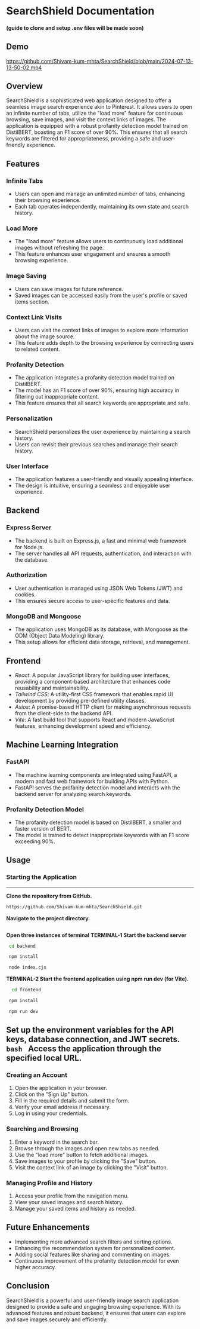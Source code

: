 # SearchShield Documentation
#### (guide to clone and setup .env files will be made soon)
## Demo
https://github.com/Shivam-kum-mhta/SearchShield/blob/main/2024-07-13-13-50-02.mp4

## Overview

SearchShield is a sophisticated web application designed to offer a seamless image search experience akin to Pinterest. It allows users to open an infinite number of tabs, utilize the "load more" feature for continuous browsing, save images, and visit the context links of images. The application is equipped with a robust profanity detection model trained on DistilBERT, boasting an F1 score of over 90%. This ensures that all search keywords are filtered for appropriateness, providing a safe and user-friendly experience.

## Features

### Infinite Tabs
- Users can open and manage an unlimited number of tabs, enhancing their browsing experience.
- Each tab operates independently, maintaining its own state and search history.

### Load More
- The "load more" feature allows users to continuously load additional images without refreshing the page.
- This feature enhances user engagement and ensures a smooth browsing experience.

### Image Saving
- Users can save images for future reference.
- Saved images can be accessed easily from the user's profile or saved items section.

### Context Link Visits
- Users can visit the context links of images to explore more information about the image source.
- This feature adds depth to the browsing experience by connecting users to related content.

### Profanity Detection
- The application integrates a profanity detection model trained on DistilBERT.
- The model has an F1 score of over 90%, ensuring high accuracy in filtering out inappropriate content.
- This feature ensures that all search keywords are appropriate and safe.

### Personalization
- SearchShield personalizes the user experience by maintaining a search history.
- Users can revisit their previous searches and manage their search history.

### User Interface
- The application features a user-friendly and visually appealing interface.
- The design is intuitive, ensuring a seamless and enjoyable user experience.

## Backend

### Express Server
- The backend is built on Express.js, a fast and minimal web framework for Node.js.
- The server handles all API requests, authentication, and interaction with the database.

### Authorization
- User authentication is managed using JSON Web Tokens (JWT) and cookies.
- This ensures secure access to user-specific features and data.

### MongoDB and Mongoose
- The application uses MongoDB as its database, with Mongoose as the ODM (Object Data Modeling) library.
- This setup allows for efficient data storage, retrieval, and management.

## Frontend
- *React*: A popular JavaScript library for building user interfaces, providing a component-based architecture that enhances code reusability and maintainability.
- *Tailwind CSS*: A utility-first CSS framework that enables rapid UI development by providing pre-defined utility classes.
- *Axios*: A promise-based HTTP client for making asynchronous requests from the client-side to the backend API.
- *Vite*: A fast build tool that supports React and modern JavaScript features, enhancing development speed and efficiency.


## Machine Learning Integration

### FastAPI
- The machine learning components are integrated using FastAPI, a modern and fast web framework for building APIs with Python.
- FastAPI serves the profanity detection model and interacts with the backend server for analyzing search keywords.

### Profanity Detection Model
- The profanity detection model is based on DistilBERT, a smaller and faster version of BERT.
- The model is trained to detect inappropriate keywords with an F1 score exceeding 90%.

## Usage

### Starting the Application
---
**Clone the repository from GitHub.**
  ```bash
  https://github.com/Shivam-kum-mhta/SearchShield.git
  ```
**Navigate to the project directory.**
  ```bash
  ```
**Open three instances of terminal**
**TERMINAL-1 Start the backend server**
   ```bash
    cd backend
   ```
   ```bash
    npm install
   ```
   ```bash
    node index.cjs
   ```
**TERMINAL-2 Start the frontend application using npm run dev (for Vite).**
   ```bash
     cd frontend
   ```
   ```bash
    npm install
   ```
   ```bash
    npm run dev
   ```
**Set up the environment variables for the API keys, database connection, and JWT secrets.**
    ```bash
    ```
**Access the application through the specified local URL.**
---
### Creating an Account
1. Open the application in your browser.
2. Click on the "Sign Up" button.
3. Fill in the required details and submit the form.
4. Verify your email address if necessary.
5. Log in using your credentials.

### Searching and Browsing
1. Enter a keyword in the search bar.
2. Browse through the images and open new tabs as needed.
3. Use the "load more" button to fetch additional images.
4. Save images to your profile by clicking the "Save" button.
5. Visit the context link of an image by clicking the "Visit" button.

### Managing Profile and History
1. Access your profile from the navigation menu.
2. View your saved images and search history.
3. Manage your saved items and history as needed.

## Future Enhancements

- Implementing more advanced search filters and sorting options.
- Enhancing the recommendation system for personalized content.
- Adding social features like sharing and commenting on images.
- Continuous improvement of the profanity detection model for even higher accuracy.

## Conclusion

SearchShield is a powerful and user-friendly image search application designed to provide a safe and engaging browsing experience. With its advanced features and robust backend, it ensures that users can explore and save images securely and efficiently.
